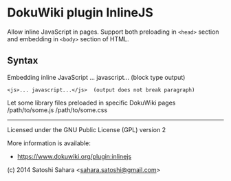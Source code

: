 DokuWiki plugin InlineJS
========================

Allow inline JavaScript in pages. Support both preloading in `<head>` section and embedding in `<body>` section of HTML.


Syntax
------

Embedding inline JavaScript
    <JS>
    ... javascript...  (block type output)
    </JS>

    <js>... javascript...</js>  (output does not break paragraph)


Let some library files preloaded in specific DokuWiki pages
    <PRELOAD>
    /path/to/some.js
    /path/to/some.css
    </PRELOAD>

----
Licensed under the GNU Public License (GPL) version 2

More information is available:
  * https://www.dokuwiki.org/plugin:inlinejs

(c) 2014 Satoshi Sahara \<sahara.satoshi@gmail.com>

